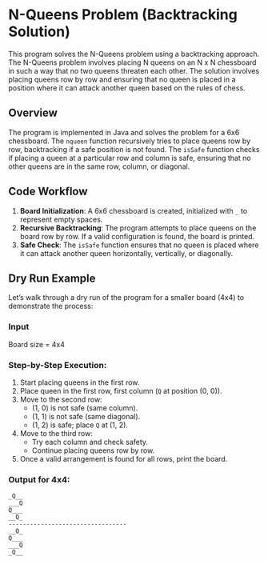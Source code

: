 # N-Queens Problem (Backtracking Solution)

This program solves the N-Queens problem using a backtracking approach. The N-Queens problem involves placing N queens on an N x N chessboard in such a way that no two queens threaten each other. The solution involves placing queens row by row and ensuring that no queen is placed in a position where it can attack another queen based on the rules of chess.

## Overview

The program is implemented in Java and solves the problem for a 6x6 chessboard. The `nqueen` function recursively tries to place queens row by row, backtracking if a safe position is not found. The `isSafe` function checks if placing a queen at a particular row and column is safe, ensuring that no other queens are in the same row, column, or diagonal.

## Code Workflow

1. **Board Initialization**: A 6x6 chessboard is created, initialized with `_` to represent empty spaces.
2. **Recursive Backtracking**: The program attempts to place queens on the board row by row. If a valid configuration is found, the board is printed.
3. **Safe Check**: The `isSafe` function ensures that no queen is placed where it can attack another queen horizontally, vertically, or diagonally.

## Dry Run Example

Let’s walk through a dry run of the program for a smaller board (4x4) to demonstrate the process:

### Input
Board size = 4x4


### Step-by-Step Execution:
1. Start placing queens in the first row.
2. Place queen in the first row, first column (`Q` at position (0, 0)).
3. Move to the second row:
   - (1, 0) is not safe (same column).
   - (1, 1) is not safe (same diagonal).
   - (1, 2) is safe; place `Q` at (1, 2).
4. Move to the third row:
   - Try each column and check safety.
   - Continue placing queens row by row.
5. Once a valid arrangement is found for all rows, print the board.

### Output for 4x4:
``` 
_Q__
___Q
Q___
__Q_
---------------------------------
__Q_
Q___
___Q
_Q__
```
